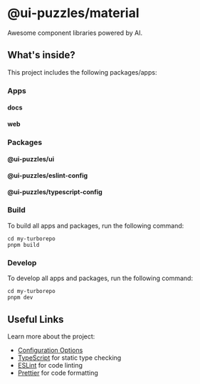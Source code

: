 # @ui-puzzles/material

Awesome component libraries powered by AI.

## What's inside?

This project includes the following packages/apps:

### Apps

#### docs

#### web

### Packages

#### @ui-puzzles/ui

#### @ui-puzzles/eslint-config

#### @ui-puzzles/typescript-config

### Build

To build all apps and packages, run the following command:

```
cd my-turborepo
pnpm build
```

### Develop

To develop all apps and packages, run the following command:

```
cd my-turborepo
pnpm dev
```

## Useful Links

Learn more about the project:

- [Configuration Options](https://turbo.build/repo/docs/reference/configuration)
- [TypeScript](https://www.typescriptlang.org/) for static type checking
- [ESLint](https://eslint.org/) for code linting
- [Prettier](https://prettier.io) for code formatting
